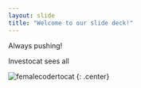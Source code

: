 ```yaml
---
layout: slide
title: "Welcome to our slide deck!"
---
```


Always pushing!

Investocat sees all

![femalecodertocat](https://octodex.github.com/images/privateinvestocat.jpg)
{: .center}
